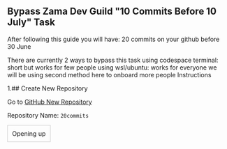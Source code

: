 ## **Bypass Zama Dev Guild "10 Commits Before 10 July" Task**
After following this guide you will have: 20 commits on your github before 30 June

There are currently 2 ways to bypass this task
using codespace terminal: short but works for few people
using wsl/ubuntu: works for everyone we will be using second method here to onboard more people
Instructions

1.## Create New Repository

Go to [GitHub New Repository](https://github.com/new)

Repository Name: `20commits`

<div id="copyText" style="cursor:pointer; border:1px solid #ccc; padding:10px; display:inline-block;">
  Opening up
</div>

<script>
document.getElementById('copyText').addEventListener('click', () => {
  const text = document.getElementById('copyText').innerText;
  navigator.clipboard.writeText(text)
    .then(() => alert('Copied: ' + text))
    .catch(() => alert('Failed to copy'));
});
</script>


